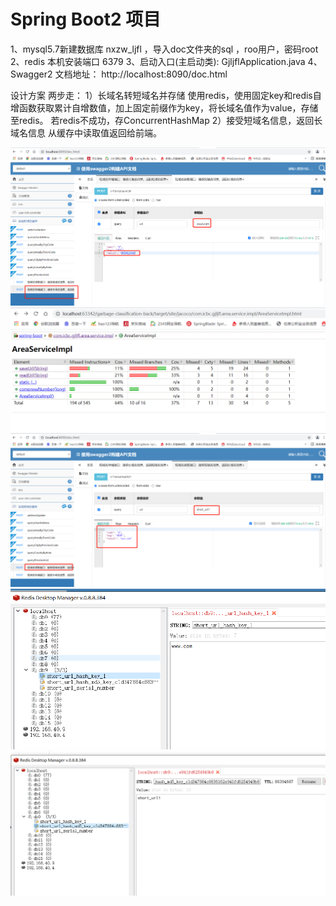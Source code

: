 # Spring Boot2 项目

1、mysql5.7新建数据库 nxzw_ljfl ，导入doc文件夹的sql  ，roo用户，密码root
2、redis 本机安装端口 6379
3、启动入口(主启动类): GjljflApplication.java
4、Swagger2 文档地址：
http://localhost:8090/doc.html

设计方案
两步走：
1）长域名转短域名并存储
使用redis，使用固定key和redis自增函数获取累计自增数值，加上固定前缀作为key，将长域名值作为value，存储至redis。
若redis不成功，存ConcurrentHashMap
2）接受短域名信息，返回长域名信息
从缓存中读取值返回给前端。

![image](https://raw.githubusercontent.com/gwh2008/interview-assignments/master/java/spring-boot/doc/p1.png)
![image](https://raw.githubusercontent.com/gwh2008/interview-assignments/master/java/spring-boot/doc/p2.png)
![image](https://raw.githubusercontent.com/gwh2008/interview-assignments/master/java/spring-boot/doc/p3.png)
![image](https://raw.githubusercontent.com/gwh2008/interview-assignments/master/java/spring-boot/doc/p4.png)
![image](https://raw.githubusercontent.com/gwh2008/interview-assignments/master/java/spring-boot/doc/p5.png)

